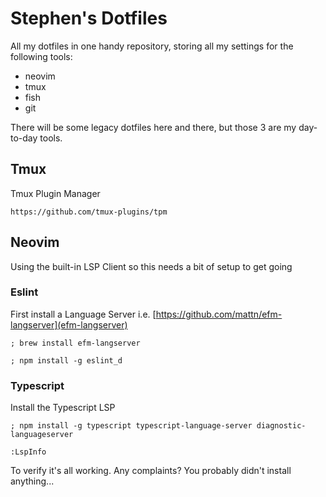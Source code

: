 Stephen's Dotfiles
==================

All my dotfiles in one handy repository, storing all my settings for the following tools:

 * neovim
 * tmux
 * fish
 * git

There will be some legacy dotfiles here and there, but those 3 are my day-to-day tools.

## Tmux

Tmux Plugin Manager

`https://github.com/tmux-plugins/tpm`

## Neovim

Using the built-in LSP Client so this needs a bit of setup to get going

### Eslint

First install a Language Server i.e. [https://github.com/mattn/efm-langserver](efm-langserver)

```
; brew install efm-langserver
```

```
; npm install -g eslint_d
```



### Typescript

Install the Typescript LSP
```
; npm install -g typescript typescript-language-server diagnostic-languageserver
```

```
:LspInfo
```

To verify it's all working.  Any complaints? You probably didn't install anything...
